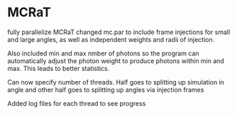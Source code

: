 # MCRaT
fully parallelize MCRaT
changed mc.par to include frame injections for small and large angles, as well as independent weights and radii of injection.

Also included min and max nmber of photons so the program can automatically adjust the photon weight to produce photons within min and max. This leads to better statistics.

Can now specify number of threads. Half goes to splitting up simulation in angle and other half goes to splitting up angles via injection frames

Added log files for each thread to see progress
